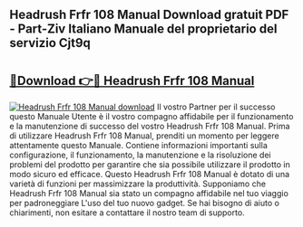 ## Headrush Frfr 108 Manual Download gratuit PDF - Part-Ziv Italiano Manuale del proprietario del servizio Cjt9q

# <h2><a href="http://dfgsojj.blite.top/?on=Headrush+Frfr+108+Manual">🔗Download 👉🔴 Headrush Frfr 108 Manual</a></h2>

[![Headrush Frfr 108 Manual download](https://i.imgur.com/lujVjoI.png)](http://dfgsojj.blite.top/?on=Headrush+Frfr+108+Manual)
Il vostro Partner per il successo questo Manuale Utente è il vostro compagno affidabile per il funzionamento e la manutenzione di successo del vostro Headrush Frfr 108 Manual. Prima di utilizzare Headrush Frfr 108 Manual, prenditi un momento per leggere attentamente questo Manuale. Contiene informazioni importanti sulla configurazione, il funzionamento, la manutenzione e la risoluzione dei problemi del prodotto per garantire che sia possibile utilizzare il prodotto in modo sicuro ed efficace. Questo Headrush Frfr 108 Manual è dotato di una varietà di funzioni per massimizzare la produttività. Supponiamo che Headrush Frfr 108 Manual sia stato un compagno affidabile nel tuo viaggio per padroneggiare L'uso del tuo nuovo gadget. Se hai bisogno di aiuto o chiarimenti, non esitare a contattare il nostro team di supporto.
